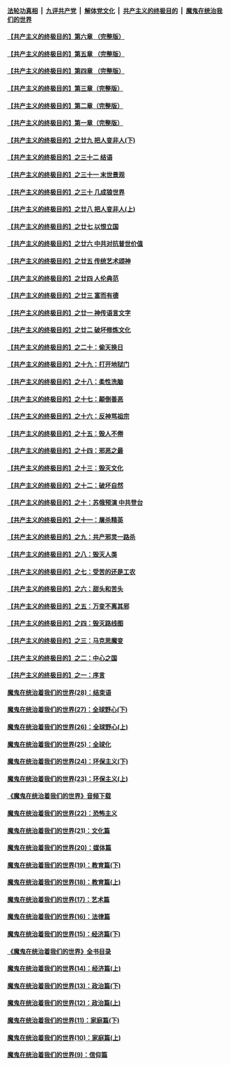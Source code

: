####  [法轮功真相](../../../../basic/blob/master/README.md?t=04090931) &nbsp;|&nbsp; [九评共产党](../../../../9ping.md/blob/master/README.md?t=04090931) &nbsp;|&nbsp; [解体党文化](../../../../jtdwh.md/blob/master/README.md?t=04090931)  &nbsp;|&nbsp; [共产主义的终极目的](../../../../gczydzjmd.md/blob/master/README.md?t=04090931) &nbsp;|&nbsp; [魔鬼在统治我们的世界](../../../../mgztzwmdsj.md/blob/master/README.md?t=04090931) 

#### [【共产主义的终极目的】第六章 （完整版）](../pages/nsc422/n11428913.md?t=04090931) 

#### [【共产主义的终极目的】第五章 （完整版）](../pages/nsc422/n11428912.md?t=04090931) 

#### [【共产主义的终极目的】第四章 （完整版）](../pages/nsc422/n11428907.md?t=04090931) 

#### [【共产主义的终极目的】第三章（完整版）](../pages/nsc422/n11428848.md?t=04090931) 

#### [【共产主义的终极目的】第二章（完整版）](../pages/nsc422/n11428831.md?t=04090931) 

#### [【共产主义的终极目的】第一章（完整版）](../pages/nsc422/n11417651.md?t=04090931) 

#### [【共产主义的终极目的】之廿九 把人变非人(下)](../pages/nsc422/n11344140.md?t=04090931) 

#### [【共产主义的终极目的】之三十二 结语](../pages/nsc422/n11360535.md?t=04090931) 

#### [【共产主义的终极目的】之三十一 末世景观](../pages/nsc422/n11351129.md?t=04090931) 

#### [【共产主义的终极目的】之三十 几成狼世界](../pages/nsc422/n11348280.md?t=04090931) 

#### [【共产主义的终极目的】之廿八 把人变非人(上)](../pages/nsc422/n11340492.md?t=04090931) 

#### [【共产主义的终极目的】之廿七 以恨立国](../pages/nsc422/n11336944.md?t=04090931) 

#### [【共产主义的终极目的】之廿六 中共对抗普世价值](../pages/nsc422/n11324785.md?t=04090931) 

#### [【共产主义的终极目的】之廿五 传统艺术颂神](../pages/nsc422/n11296396.md?t=04090931) 

#### [【共产主义的终极目的】之廿四 人伦典范](../pages/nsc422/n11296397.md?t=04090931) 

#### [【共产主义的终极目的】之廿三 富而有德](../pages/nsc422/n11283598.md?t=04090931) 

#### [【共产主义的终极目的】之廿一 神传语言文字](../pages/nsc422/n11263265.md?t=04090931) 

#### [【共产主义的终极目的】之廿二 破坏修炼文化](../pages/nsc422/n11245728.md?t=04090931) 

#### [【共产主义的终极目的】之二十：偷天换日](../pages/nsc422/n11238846.md?t=04090931) 

#### [【共产主义的终极目的】之十九：打开地狱门](../pages/nsc422/n11206376.md?t=04090931) 

#### [【共产主义的终极目的】之十八：柔性洗脑](../pages/nsc422/n11199994.md?t=04090931) 

#### [【共产主义的终极目的】之十七：颠倒善恶](../pages/nsc422/n11179782.md?t=04090931) 

#### [【共产主义的终极目的】之十六：反神骂祖宗](../pages/nsc422/n11166798.md?t=04090931) 

#### [【共产主义的终极目的】之十五：毁人不倦](../pages/nsc422/n11166792.md?t=04090931) 

#### [【共产主义的终极目的】之十四：邪恶之最](../pages/nsc422/n11150249.md?t=04090931) 

#### [【共产主义的终极目的】之十三：毁灭文化](../pages/nsc422/n11135227.md?t=04090931) 

#### [【共产主义的终极目的】之十二：破坏自然](../pages/nsc422/n11135214.md?t=04090931) 

#### [【共产主义的终极目的】之十：苏俄预演 中共登台](../pages/nsc422/n11118424.md?t=04090931) 

#### [【共产主义的终极目的】之十一：屠杀精英](../pages/nsc422/n11118442.md?t=04090931) 

#### [【共产主义的终极目的】之九：共产邪灵一路杀](../pages/nsc422/n11114139.md?t=04090931) 

#### [【共产主义的终极目的】之八：毁灭人类](../pages/nsc422/n11108503.md?t=04090931) 

#### [【共产主义的终极目的】之七：受苦的还是工农](../pages/nsc422/n11101809.md?t=04090931) 

#### [【共产主义的终极目的】之六：甜头和苦头](../pages/nsc422/n11096971.md?t=04090931) 

#### [【共产主义的终极目的】之五：万变不离其邪](../pages/nsc422/n11091285.md?t=04090931) 

#### [【共产主义的终极目的】之四：毁灭路线图](../pages/nsc422/n11086284.md?t=04090931) 

#### [【共产主义的终极目的】之三：马克思魔变](../pages/nsc422/n11061941.md?t=04090931) 

#### [【共产主义的终极目的】之二：中心之国](../pages/nsc422/n11047728.md?t=04090931) 

#### [【共产主义的终极目的】之一：序言](../pages/nsc422/n11086077.md?t=04090931) 

#### [魔鬼在统治着我们的世界(28)：结束语](../pages/nsc422/n10936246.md?t=04090931) 

#### [魔鬼在统治着我们的世界(27)：全球野心(下)](../pages/nsc422/n10928319.md?t=04090931) 

#### [魔鬼在统治着我们的世界(26)：全球野心(上)](../pages/nsc422/n10900318.md?t=04090931) 

#### [魔鬼在统治着我们的世界(25)：全球化](../pages/nsc422/n10788205.md?t=04090931) 

#### [魔鬼在统治着我们的世界(24)：环保主义(下)](../pages/nsc422/n10695307.md?t=04090931) 

#### [魔鬼在统治着我们的世界(23)：环保主义(上)](../pages/nsc422/n10688613.md?t=04090931) 

#### [《魔鬼在统治着我们的世界》音频下载](../pages/nsc422/n10635553.md?t=04090931) 

#### [魔鬼在统治着我们的世界(22)：恐怖主义](../pages/nsc422/n10614727.md?t=04090931) 

#### [魔鬼在统治着我们的世界(21)：文化篇](../pages/nsc422/n10597706.md?t=04090931) 

#### [魔鬼在统治着我们的世界(20)：媒体篇](../pages/nsc422/n10586579.md?t=04090931) 

#### [魔鬼在统治着我们的世界(19)：教育篇(下)](../pages/nsc422/n10564808.md?t=04090931) 

#### [魔鬼在统治着我们的世界(18)：教育篇(上)](../pages/nsc422/n10526970.md?t=04090931) 

#### [魔鬼在统治着我们的世界(17)：艺术篇](../pages/nsc422/n10499093.md?t=04090931) 

#### [魔鬼在统治着我们的世界(16)：法律篇](../pages/nsc422/n10485969.md?t=04090931) 

#### [魔鬼在统治着我们的世界(15)：经济篇(下)](../pages/nsc422/n10469975.md?t=04090931) 

#### [《魔鬼在统治着我们的世界》全书目录](../pages/nsc422/n10464261.md?t=04090931) 

#### [魔鬼在统治着我们的世界(14)：经济篇(上)](../pages/nsc422/n10457370.md?t=04090931) 

#### [魔鬼在统治着我们的世界(13)：政治篇(下)](../pages/nsc422/n10448270.md?t=04090931) 

#### [魔鬼在统治着我们的世界(12)：政治篇(上)](../pages/nsc422/n10444576.md?t=04090931) 

#### [魔鬼在统治着我们的世界(11)：家庭篇(下)](../pages/nsc422/n10440961.md?t=04090931) 

#### [魔鬼在统治着我们的世界(10)：家庭篇(上)](../pages/nsc422/n10435448.md?t=04090931) 

#### [魔鬼在统治着我们的世界(9)：信仰篇](../pages/nsc422/n10432159.md?t=04090931) 

